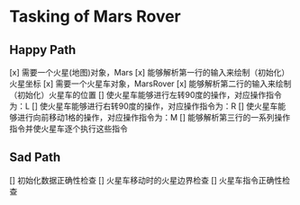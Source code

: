 # Tasking of Mars Rover

## Happy Path
[x] 需要一个火星(地图)对象，Mars
[x] 能够解析第一行的输入来绘制（初始化）火星坐标
[x] 需要一个火星车对象，MarsRover
[x] 能够解析第二行的输入来绘制（初始化）火星车的位置
[] 使火星车能够进行左转90度的操作，对应操作指令为：L
[] 使火星车能够进行右转90度的操作，对应操作指令为：R
[] 使火星车能够进行向前移动1格的操作，对应操作指令为：M
[] 能够解析第三行的一系列操作指令并使火星车逐个执行这些指令


## Sad Path
[] 初始化数据正确性检查
[] 火星车移动时的火星边界检查
[] 火星车指令正确性检查

